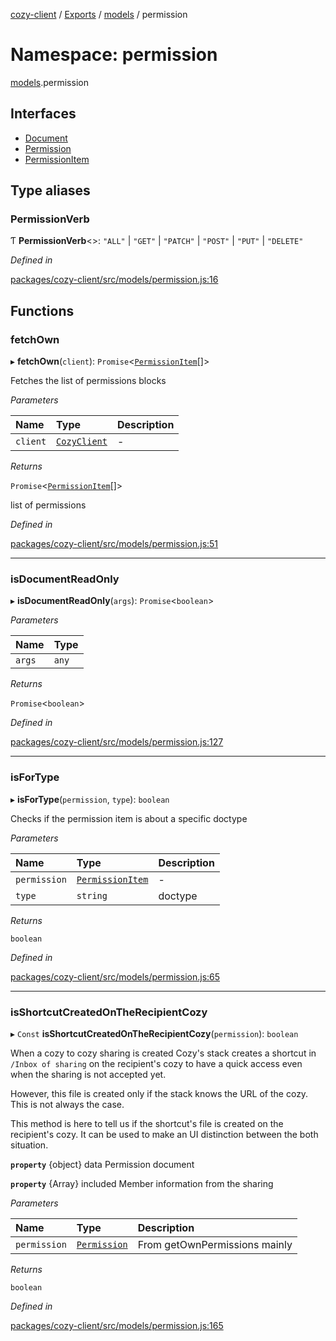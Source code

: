 [cozy-client](../README.md) / [Exports](../modules.md) / [models](models.md) / permission

# Namespace: permission

[models](models.md).permission

## Interfaces

*   [Document](../interfaces/models.permission.document.md)
*   [Permission](../interfaces/models.permission.permission.md)
*   [PermissionItem](../interfaces/models.permission.permissionitem.md)

## Type aliases

### PermissionVerb

Ƭ **PermissionVerb**<>: `"ALL"` | `"GET"` | `"PATCH"` | `"POST"` | `"PUT"` | `"DELETE"`

*Defined in*

[packages/cozy-client/src/models/permission.js:16](https://github.com/cozy/cozy-client/blob/master/packages/cozy-client/src/models/permission.js#L16)

## Functions

### fetchOwn

▸ **fetchOwn**(`client`): `Promise`<[`PermissionItem`](../interfaces/models.permission.permissionitem.md)\[]>

Fetches the list of permissions blocks

*Parameters*

| Name | Type | Description |
| :------ | :------ | :------ |
| `client` | [`CozyClient`](../classes/cozyclient.md) | - |

*Returns*

`Promise`<[`PermissionItem`](../interfaces/models.permission.permissionitem.md)\[]>

list of permissions

*Defined in*

[packages/cozy-client/src/models/permission.js:51](https://github.com/cozy/cozy-client/blob/master/packages/cozy-client/src/models/permission.js#L51)

***

### isDocumentReadOnly

▸ **isDocumentReadOnly**(`args`): `Promise`<`boolean`>

*Parameters*

| Name | Type |
| :------ | :------ |
| `args` | `any` |

*Returns*

`Promise`<`boolean`>

*Defined in*

[packages/cozy-client/src/models/permission.js:127](https://github.com/cozy/cozy-client/blob/master/packages/cozy-client/src/models/permission.js#L127)

***

### isForType

▸ **isForType**(`permission`, `type`): `boolean`

Checks if the permission item is about a specific doctype

*Parameters*

| Name | Type | Description |
| :------ | :------ | :------ |
| `permission` | [`PermissionItem`](../interfaces/models.permission.permissionitem.md) | - |
| `type` | `string` | doctype |

*Returns*

`boolean`

*Defined in*

[packages/cozy-client/src/models/permission.js:65](https://github.com/cozy/cozy-client/blob/master/packages/cozy-client/src/models/permission.js#L65)

***

### isShortcutCreatedOnTheRecipientCozy

▸ `Const` **isShortcutCreatedOnTheRecipientCozy**(`permission`): `boolean`

When a cozy to cozy sharing is created Cozy's stack creates a
shortcut in `/Inbox of sharing` on the recipient's cozy to have a
quick access even when the sharing is not accepted yet.

However, this file is created only if the stack knows the URL of the cozy.
This is not always the case.

This method is here to tell us if the shortcut's file is created
on the recipient's cozy. It can be used to make an UI distinction between the
both situation.

**`property`** {object} data Permission document

**`property`** {Array} included Member information from the sharing

*Parameters*

| Name | Type | Description |
| :------ | :------ | :------ |
| `permission` | [`Permission`](../interfaces/models.permission.permission.md) | From getOwnPermissions mainly |

*Returns*

`boolean`

*Defined in*

[packages/cozy-client/src/models/permission.js:165](https://github.com/cozy/cozy-client/blob/master/packages/cozy-client/src/models/permission.js#L165)
